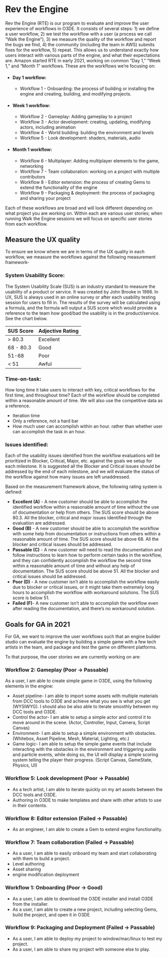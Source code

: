 # Rev the Engine

Rev the Engine (RTE) is our program to evaluate and improve the user experience of workflows in O3DE. It consists of several steps: 1) we define a user workflow, 2) we test the workflow with a user (a process we call “Walk the Engine”), 3) we measure the quality of the workflow and report the bugs we find, 4) the community (including the team in AWS) submits fixes for the workflow, 5) repeat. This allows us to understand exactly how users interact with various parts of the engine, and what their expectations are. 
Amazon started RTE in early 2021, working on common “Day 1,” “Week 1,” and “Month 1” workflows. These are the workflows we’re focusing on:

* #### Day 1 workflow:

  * Workflow 1 - Onboarding: the process of building or installing the engine and creating, building, and modifying projects. 

* #### Week 1 workflow:
  * Workflow 2 - Gameplay: Adding gameplay to a project
  * Workflow 3 - Actor development: creating, updating, modifying actors, including animation
  * Workflow 4 - World building: building the environment and levels
  * Workflow 5 - Look development: shaders, materials, audio

* #### Month 1 workflow:
  * Workflow 6 - Multiplayer: Adding multiplayer elements to the game, networking
  * Workflow 7 - Team collaboration: working on a project with multiple contributors
  * Workflow 8 - Editor extension: the process of creating Gems to extend the functionality of the engine
  * Workflow 9 - Packaging & deployment: the process of packaging and sharing your project

Each of these workflows are broad and will look different depending on what project you are working on. Within each are various user stories; when running Walk the Engine sessions we will focus on specific user stories from each workflow.

## Measure the UX quality

To ensure we know where we are in terms of the UX quality in each workflow, we measure the workflows against the following measurement framework-

### System Usability Score: 

The System Usability Scale (SUS) is an industry standard to measure the usability of a product or service. It was created by John Brooke in 1986. In UX, SUS is always used in an online survey or after each usability testing session for users to fill in. The results of the survey will be calculated using a formula, and the formula will output a SUS score which would provide a reference to the team how good/bad the usability is in the product/service. See the chart below.

| SUS Score	| Adjective Rating |
| --- | --- |
| > 80.3	| Excellent |
| 68 - 80.3	| Good |
| 51-68	| Poor |
| < 51	| Awful |

### Time-on-task: 

How long time it take users to interact with key, critical workflows for the first time, and throughout time? Each of the workflow should be completed within a reasonable amount of time. We will also use the competitive data as a reference.
 - Iteration time
 - Only a reference, not a hard bar
 - How much user can accomplish within an hour. rather than whether user can accomplish the task in an hour.

### Issues identified: 
Each of the usability issues identified from the workflow evaluations will be prioritized in Blocker, Critical, Major, etc. against the goals we setup for each milestone. It is suggested all the Blocker and Critical issues should be addressed by the end of each milestone, and we will evaluate the status of the workflow against how many issues are left unaddressed.

Based on the measurement framework above, the following rating system is defined:

* **Excellent (A)** - A new customer should be able to accomplish the identified workflow within a reasonable amount of time without the use of documentation or help from others. The SUS score should be above 80.3. All the blocker, critical and major issues identified through the evaluation are addressed.
*	**Good (B)** - A new customer should be able to accomplish the workflow with some help from documentation or instructions from others within a reasonable amount of time. The SUS score should be above 68. All the blocker and critical issues should be addressed.
*	**Passable (C)** - A new customer will need to read the documentation and follow instructions to learn how to perform certain tasks in the workflow, and they can confidently accomplish the workflow the second time within a reasonable amount of time and without any help of documentation. The SUS score should be above 51. All the blocker and critical issues should be addressed.
*	**Poor (D)** - A new customer isn’t able to accomplish the workflow easily due to blocker or critical issues, or it might take them extremely long hours to accomplish the workflow with workaround solutions. The SUS score is below 51.
*	**Failed (F)**- A new customer isn’t able to accomplish the workflow even after reading the documentation, and there’s no workaround solution.




## Goals for GA in 2021

For GA, we want to improve the user workflows such that an engine builder studio can evaluate the engine by building a simple game with a few tech artists in the team, and package and test the game on different platforms.

To that purpose, the user stories we are currently working on are:

### Workflow 2: Gameplay (Poor → Passable)

As a user, I am able to create simple game in O3DE, using the following elements in the engine:

- Asset pipeline- I am able to import some assets with multiple materials from DCC tools to O3DE and achieve what you see is what you get (WYSIWYG). I should also be also able to iterate smoothly between my DCC tools and O3DE.
- Control the actor- I am able to setup a simple actor and control it to move around in the scene. (Actor, Controller, Input, Camera, Script Canvas)
- Environment- I am able to setup a simple environment with obstacles. (Whitebox, Asset Pipeline, Mesh, Material, Lighting, etc.)
- Game logic- I am able to setup the simple game events that include interacting with the obstacles in the environment and triggering audio and particle events, while doing so, the UI will display a simple scoring system telling the player their progress. (Script Canvas, GameState, Physics, UI)


### Workflow 5: Look development (Poor → Passable)

- As a tech artist, I am able to iterate quickly on my art assets between the DCC tools and O3DE.
- Authoring in O3DE to make templates and share with other artists to use in their contents.

### Workflow 8: Editor extension (Failed → Passable)

- As an engineer, I am able to create a Gem to extend engine functionality. 

### Workflow 7: Team collaboration (Failed → Passable)

- As a user, I am able to easily onboard my team and start collaborating with them to build a project.
- Level authoring
- Asset sharing
- engine modification deployment

### Workflow 1: Onboarding (Poor → Good)

- As a user, I am able to download the O3DE installer and install O3DE from the installer. 
- As a user, I am able to create a new project, including selecting Gems, build the project, and open it in O3DE

### Workflow 9: Packaging and Deployment (Failed → Passable)

- As a user, I am able to deploy my project to window/mac/linux to test my project.
- As a user, I am able to share my project with someone else to play.



